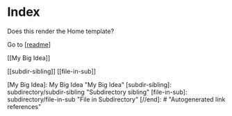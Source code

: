 # Index

Does this render the Home template?

Go to [[readme]]

[[My Big Idea]]

[[subdir-sibling]]
[[file-in-sub]]

[//begin]: # "Autogenerated link references for markdown compatibility"
[readme]: readme "Foam"
[My Big Idea]: My Big Idea "My Big Idea"
[subdir-sibling]: subdirectory/subdir-sibling "Subdirectory sibling"
[file-in-sub]: subdirectory/file-in-sub "File in Subdirectory"
[//end]: # "Autogenerated link references"